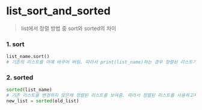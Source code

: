 # list_sort_and_sorted

> list에서 정렬 방법 중 sort와 sorted의 차이



### 1. sort

```python
list_name.sort()
# 기존의 리스트를 아예 바꾸어 버림. 따라서 print(list_name)하는 경우 정렬된 리스트가 출력된다.
```



### 2. sorted

```python
sorted(list_name)
# 기존 리스트를 변경하지 않은채 정렬된 리스트를 보여줌. 따라서 정렬된 리스트를 사용하고자 하는 경우 별도의 변수에 할당해주어야 한다. 
new_list = sorted(old_list)
```


